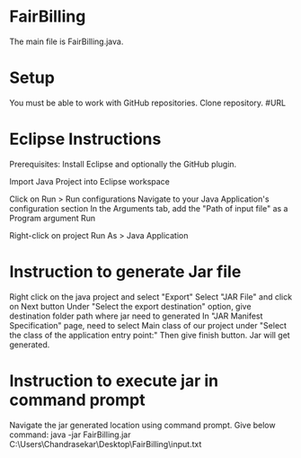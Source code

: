 # FairBilling

The main file is FairBilling.java.

# Setup
You must be able to work with GitHub repositories.
Clone repository.
#URL

# Eclipse Instructions
Prerequisites:
  Install Eclipse and optionally the GitHub plugin.

Import Java Project into Eclipse workspace

Click on Run > Run configurations
Navigate to your Java Application's configuration section
In the Arguments tab, add the "Path of input file" as a Program argument
Run

Right-click on project
Run As > Java Application

# Instruction to generate Jar file
Right click on the java project and select "Export"
Select "JAR File" and click on Next button
Under "Select the export destination" option, give destination folder path where jar need to generated
In "JAR Manifest Specification" page, need to select Main class of our project under "Select the class of the application entry point:"
Then give finish button. Jar will get generated.

# Instruction to execute jar in command prompt
Navigate the jar generated location using command prompt.
Give below command:
  java -jar FairBilling.jar C:\Users\Chandrasekar\Desktop\FairBilling\input.txt
